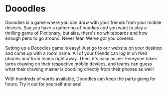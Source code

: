 Dooodles
========

Dooodles is a game where you can draw with your friends from your mobile devices.  Say you have a gathering of buddies and you want to play a thrilling game of Pictionary, but alas, there's no whiteboards and how enough pens to go around.  Never fear.  We've got you covered.

Setting up a Dooodles game is easy!  Just go to our website on your desktop and come up with a room name.  All of your friends can log in on their phones and form teams right away.  Then, it's easy as pie.  Everyone takes turns drawing on their respective mobile devices, and teams can guess what their drawing master is doodling directly from their phones as well!

With hundreds of words available, Dooodles can keep the party going for hours.  Try it out for yourself and see!
